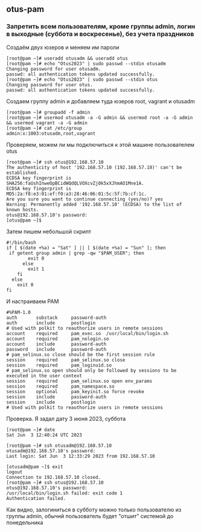 ## otus-pam

### Запретить всем пользователям, кроме группы admin, логин в выходные (суббота и воскресенье), без учета праздников

Создаём двух юзеров и меняем им пароли
```
[root@pam ~]# useradd otusadm && useradd otus
[root@pam ~]# echo "Otus2023" | sudo passwd --stdin otusadm
Changing password for user otusadm.
passwd: all authentication tokens updated successfully.
[root@pam ~]# echo "Otus2023" | sudo passwd --stdin otus   
Changing password for user otus.
passwd: all authentication tokens updated successfully.
```
Создаем группу admin и добавляем туда юзеров root, vagrant и otusadm
```
[root@pam ~]# groupadd -f admin
[root@pam ~]# usermod otusadm -a -G admin && usermod root -a -G admin && usermod vagrant -a -G admin
[root@pam ~]# cat /etc/group
admin:x:1003:otusadm,root,vagrant
```
Проверяем, можем ли мы подключиться к этой машине пользователем otus
```
[root@pam ~]# ssh otus@192.168.57.10
The authenticity of host '192.168.57.10 (192.168.57.10)' can't be established.
ECDSA key fingerprint is SHA256:faUshInweOpBCidWQdQLVOXcvZj0k5xXJhmAO1Mne1A.
ECDSA key fingerprint is MD5:2a:f8:e3:01:ef:f0:a3:28:46:06:01:5c:5f:7b:cf:1c.
Are you sure you want to continue connecting (yes/no)? yes
Warning: Permanently added '192.168.57.10' (ECDSA) to the list of known hosts.
otus@192.168.57.10's password: 
[otus@pam ~]$
```
Затем пишем небольшой скрипт
```
#!/bin/bash
if [ $(date +%a) = "Sat" ] || [ $(date +%a) = "Sun" ]; then
 if getent group admin | grep -qw "$PAM_USER"; then
        exit 0
      else
        exit 1
    fi
  else
    exit 0
fi
```
И настраиваем PAM
```
#%PAM-1.0
auth       substack     password-auth
auth       include      postlogin
# Used with polkit to reauthorize users in remote sessions
account    required     pam_exec.so  /usr/local/bin/login.sh 
account    required     pam_nologin.so
account    include      password-auth
password   include      password-auth
# pam_selinux.so close should be the first session rule
session    required     pam_selinux.so close
session    required     pam_loginuid.so
# pam_selinux.so open should only be followed by sessions to be executed in the user context
session    required     pam_selinux.so open env_params
session    required     pam_namespace.so
session    optional     pam_keyinit.so force revoke
session    include      password-auth
session    include      postlogin
# Used with polkit to reauthorize users in remote sessions
```
Проверка. Я задал дату 3 июня 2023, суббота
```
[root@pam ~]# date
Sat Jun  3 12:40:24 UTC 2023
```
```
[root@pam ~]# ssh otusadm@192.168.57.10
otusadm@192.168.57.10's password: 
Last login: Sat Jun  3 12:33:29 2023 from 192.168.57.10

[otusadm@pam ~]$ exit
logout
Connection to 192.168.57.10 closed.
[root@pam ~]# ssh otus@192.168.57.10
otus@192.168.57.10's password: 
/usr/local/bin/login.sh failed: exit code 1
Authentication failed.
```
Как видно, залогиниться в субботу можно только пользователю из группы admin, обычнй пользователь будет "отшит" системой до понедельника
